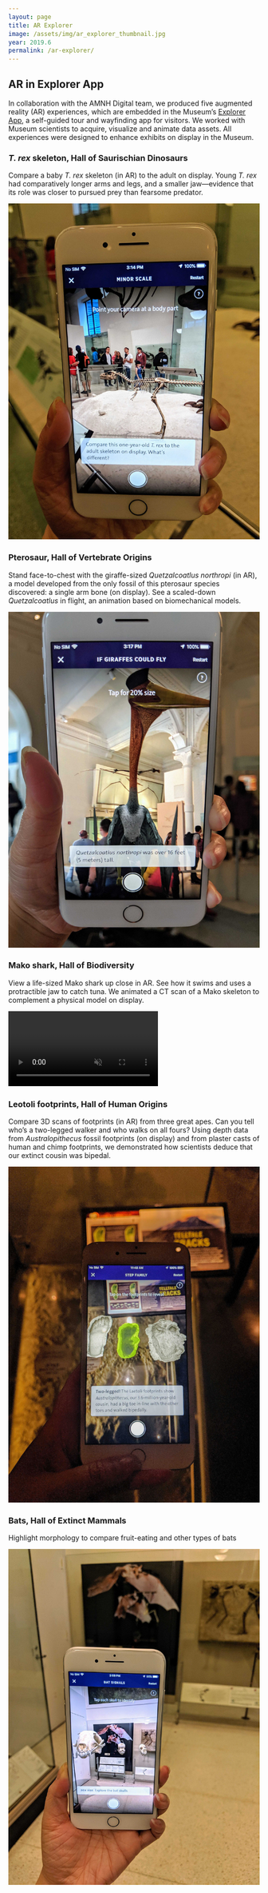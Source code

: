 ```yaml
---
layout: page
title: AR Explorer
image: /assets/img/ar_explorer_thumbnail.jpg
year: 2019.6
permalink: /ar-explorer/
---
```


## AR in Explorer App

In collaboration with the AMNH Digital team, we produced five augmented reality (AR) experiences, which are embedded in the Museum’s [Explorer App](https://www.amnh.org/apps/explorer), a self-guided tour and wayfinding app for visitors. We worked with Museum scientists to acquire, visualize and animate data assets. All experiences were designed to enhance exhibits on display in the Museum.

### <i>T. rex</i> skeleton, Hall of Saurischian Dinosaurs

Compare a baby <i>T. rex</i> skeleton (in AR) to the adult on display. Young <i>T. rex</i> had comparatively longer arms and legs, and a smaller jaw—evidence that its role was closer to pursued prey than fearsome predator.

![A screenshot of a hand holding a smartphone that is displaying a 1-year-old T. rex skeleton overlaid in the Museum's physical exhibits](/assets/img/ar_explorer_trex.jpg)

### Pterosaur, Hall of Vertebrate Origins

Stand face-to-chest with the giraffe-sized <i>Quetzalcoatlus northropi</i> (in AR), a model developed from the only fossil of this pterosaur species discovered: a single arm bone (on display). See a scaled-down <i>Quetzalcoatlus</i> in flight, an animation based on biomechanical models. 


![A screenshot of a hand holding a smartphone that is displaying a Quetzalcoatlus in real size overlaid in the Museum's physical exhibits](/assets/img/ar_explorer_ptero.jpg)

### Mako shark, Hall of Biodiversity

View a life-sized Mako shark up close in AR. See how it swims and uses a protractible jaw to catch tuna. We animated a CT scan of a Mako skeleton to complement a physical model on display. 

<video src="/assets/video/ar_explorer_mako.mp4" muted autoplay loop controls></video>

### Leotoli footprints, Hall of Human Origins

Compare 3D scans of footprints (in AR) from three great apes. Can you tell who’s a two-legged walker and who walks on all fours? Using depth data from <i>Australopithecus</i> fossil footprints (on display) and from plaster casts of human and chimp footprints, we demonstrated how scientists deduce that our extinct cousin was bipedal.

![A screenshot of a hand holding a smartphone that is displaying three different footprints overlaid in the Museum's physical exhibits](/assets/img/ar_explorer_footprints.jpg)

### Bats, Hall of Extinct Mammals

Highlight morphology to compare fruit-eating and other types of bats

![A screenshot of a hand holding a smartphone that is displaying a three small bat skulls overlaid in the Museum's physical exhibits](/assets/img/ar_explorer_bats.jpg)
